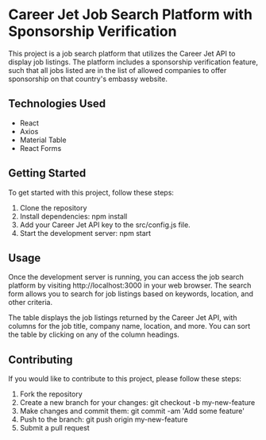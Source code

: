 # Career Jet Job Search Platform with Sponsorship Verification

This project is a job search platform that utilizes the Career Jet API to display job listings. The platform includes a sponsorship verification feature, such that all jobs listed are in the list of allowed companies to offer sponsorship on that country's embassy website.

## Technologies Used

* React
* Axios
* Material Table
* React Forms

## Getting Started

To get started with this project, follow these steps:

1. Clone the repository
2. Install dependencies: npm install
3. Add your Career Jet API key to the src/config.js file.
4. Start the development server: npm start

## Usage
Once the development server is running, you can access the job search platform by visiting http://localhost:3000 in your web browser. The search form allows you to search for job listings based on keywords, location, and other criteria.

The table displays the job listings returned by the Career Jet API, with columns for the job title, company name, location, and more. You can sort the table by clicking on any of the column headings.

## Contributing
If you would like to contribute to this project, please follow these steps:

1. Fork the repository
2. Create a new branch for your changes: git checkout -b my-new-feature
3. Make changes and commit them: git commit -am 'Add some feature'
4. Push to the branch: git push origin my-new-feature
5. Submit a pull request
